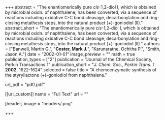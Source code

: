 +++
abstract = "The enantiomerically pure _cis_-1,2-diol I, which is obtained by microbial oxidn. of naphthalene, has been converted, via a sequence of reactions including oxidative C-C bond cleavage, decarbonylation and ring-closing metathesis steps, into the natural product (+)-goniodiol (II)."
abstract_short = "The enantiomerically pure _cis_-1,2-diol I, which is obtained by microbial oxidn. of naphthalene, has been converted, via a sequence of reactions including oxidative C-C bond cleavage, decarbonylation and ring-closing metathesis steps, into the natural product (+)-goniodiol (II)."
authors = ["Banwell, Martin G.", "**Coster, Mark J.**", "Karunaratne, Ochitha P.", "Smith, Jason A."]
date = "2002-01-01"
image_preview = ""
math = true
publication_types = ["2"]
publication = "Journal of the Chemical Society, Perkin Transactions 1"
publication_short = "_J. Chem. Soc., Perkin Trans. 1_ **2002**, 1622-1624"
selected = false
title = "A chemoenzymatic synthesis of the styryllactone (+)-goniodiol from naphthalene."

url_pdf = "pdf/.pdf"

[[url_custom]]
  name = "Full Text"
  url = ""

[header]
image = "headers/.png"


+++
